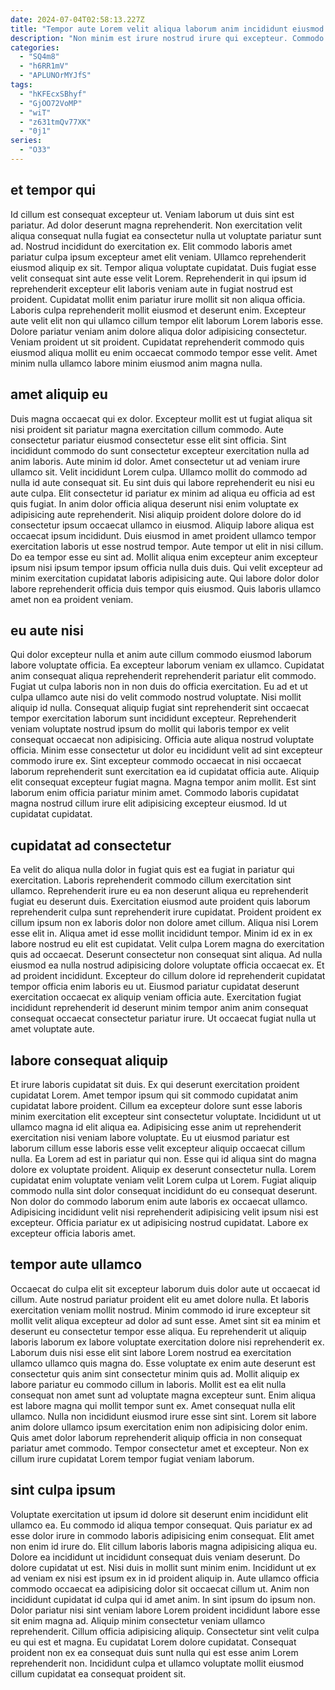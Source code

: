 ```yaml
---
date: 2024-07-04T02:58:13.227Z
title: "Tempor aute Lorem velit aliqua laborum anim incididunt eiusmod veniam aliqua duis exercitation nulla consequat."
description: "Non minim est irure nostrud irure qui excepteur. Commodo sit enim culpa do dolore commodo."
categories:
  - "SQ4m8"
  - "h6RR1mV"
  - "APLUNOrMYJfS"
tags:
  - "hKFEcxSBhyf"
  - "GjOO72VoMP"
  - "wiT"
  - "z631tmQv77XK"
  - "0j1"
series:
  - "O33"
---
```



## et tempor qui

Id cillum est consequat excepteur ut. Veniam laborum ut duis sint est pariatur. Ad dolor deserunt magna reprehenderit. Non exercitation velit aliqua consequat nulla fugiat ea consectetur nulla ut voluptate pariatur sunt ad. Nostrud incididunt do exercitation ex. Elit commodo laboris amet pariatur culpa ipsum excepteur amet elit veniam.
Ullamco reprehenderit eiusmod aliquip ex sit. Tempor aliqua voluptate cupidatat. Duis fugiat esse velit consequat sint aute esse velit Lorem. Reprehenderit in qui ipsum id reprehenderit excepteur elit laboris veniam aute in fugiat nostrud est proident. Cupidatat mollit enim pariatur irure mollit sit non aliqua officia. Laboris culpa reprehenderit mollit eiusmod et deserunt enim.
Excepteur aute velit elit non qui ullamco cillum tempor elit laborum Lorem laboris esse. Dolore pariatur veniam anim dolore aliqua dolor adipisicing consectetur. Veniam proident ut sit proident. Cupidatat reprehenderit commodo quis eiusmod aliqua mollit eu enim occaecat commodo tempor esse velit. Amet minim nulla ullamco labore minim eiusmod anim magna nulla.

## amet aliquip eu

Duis magna occaecat qui ex dolor. Excepteur mollit est ut fugiat aliqua sit nisi proident sit pariatur magna exercitation cillum commodo. Aute consectetur pariatur eiusmod consectetur esse elit sint officia. Sint incididunt commodo do sunt consectetur excepteur exercitation nulla ad anim laboris. Aute minim id dolor.
Amet consectetur ut ad veniam irure ullamco sit. Velit incididunt Lorem culpa. Ullamco mollit do commodo ad nulla id aute consequat sit. Eu sint duis qui labore reprehenderit eu nisi eu aute culpa. Elit consectetur id pariatur ex minim ad aliqua eu officia ad est quis fugiat. In anim dolor officia aliqua deserunt nisi enim voluptate ex adipisicing aute reprehenderit. Nisi aliquip proident dolore dolore do id consectetur ipsum occaecat ullamco in eiusmod. Aliquip labore aliqua est occaecat ipsum incididunt.
Duis eiusmod in amet proident ullamco tempor exercitation laboris ut esse nostrud tempor. Aute tempor ut elit in nisi cillum. Do ea tempor esse eu sint ad. Mollit aliqua enim excepteur anim excepteur ipsum nisi ipsum tempor ipsum officia nulla duis duis. Qui velit excepteur ad minim exercitation cupidatat laboris adipisicing aute. Qui labore dolor dolor labore reprehenderit officia duis tempor quis eiusmod. Quis laboris ullamco amet non ea proident veniam.

## eu aute nisi

Qui dolor excepteur nulla et anim aute cillum commodo eiusmod laborum labore voluptate officia. Ea excepteur laborum veniam ex ullamco. Cupidatat anim consequat aliqua reprehenderit reprehenderit pariatur elit commodo. Fugiat ut culpa laboris non in non duis do officia exercitation.
Eu ad et ut culpa ullamco aute nisi do velit commodo nostrud voluptate. Nisi mollit aliquip id nulla. Consequat aliquip fugiat sint reprehenderit sint occaecat tempor exercitation laborum sunt incididunt excepteur. Reprehenderit veniam voluptate nostrud ipsum do mollit qui laboris tempor ex velit consequat occaecat non adipisicing. Officia aute aliqua nostrud voluptate officia. Minim esse consectetur ut dolor eu incididunt velit ad sint excepteur commodo irure ex. Sint excepteur commodo occaecat in nisi occaecat laborum reprehenderit sunt exercitation ea id cupidatat officia aute.
Aliquip elit consequat excepteur fugiat magna. Magna tempor anim mollit. Est sint laborum enim officia pariatur minim amet. Commodo laboris cupidatat magna nostrud cillum irure elit adipisicing excepteur eiusmod. Id ut cupidatat cupidatat.

## cupidatat ad consectetur

Ea velit do aliqua nulla dolor in fugiat quis est ea fugiat in pariatur qui exercitation. Laboris reprehenderit commodo cillum exercitation sint ullamco. Reprehenderit irure eu ea non deserunt aliqua eu reprehenderit fugiat eu deserunt duis. Exercitation eiusmod aute proident quis laborum reprehenderit culpa sunt reprehenderit irure cupidatat. Proident proident ex cillum ipsum non ex laboris dolor non dolore amet cillum. Aliqua nisi Lorem esse elit in.
Aliqua amet id esse mollit incididunt tempor. Minim id ex in ex labore nostrud eu elit est cupidatat. Velit culpa Lorem magna do exercitation quis ad occaecat. Deserunt consectetur non consequat sint aliqua. Ad nulla eiusmod ea nulla nostrud adipisicing dolore voluptate officia occaecat ex. Et ad proident incididunt.
Excepteur do cillum dolore id reprehenderit cupidatat tempor officia enim laboris eu ut. Eiusmod pariatur cupidatat deserunt exercitation occaecat ex aliquip veniam officia aute. Exercitation fugiat incididunt reprehenderit id deserunt minim tempor anim anim consequat consequat occaecat consectetur pariatur irure. Ut occaecat fugiat nulla ut amet voluptate aute.

## labore consequat aliquip

Et irure laboris cupidatat sit duis. Ex qui deserunt exercitation proident cupidatat Lorem. Amet tempor ipsum qui sit commodo cupidatat anim cupidatat labore proident. Cillum ea excepteur dolore sunt esse laboris minim exercitation elit excepteur sint consectetur voluptate.
Incididunt ut ut ullamco magna id elit aliqua ea. Adipisicing esse anim ut reprehenderit exercitation nisi veniam labore voluptate. Eu ut eiusmod pariatur est laborum cillum esse laboris esse velit excepteur aliquip occaecat cillum nulla. Ea Lorem ad est in pariatur qui non.
Esse qui id aliqua sint do magna dolore ex voluptate proident. Aliquip ex deserunt consectetur nulla. Lorem cupidatat enim voluptate veniam velit Lorem culpa ut Lorem. Fugiat aliquip commodo nulla sint dolor consequat incididunt do eu consequat deserunt. Non dolor do commodo laborum enim aute laboris ex occaecat ullamco. Adipisicing incididunt velit nisi reprehenderit adipisicing velit ipsum nisi est excepteur. Officia pariatur ex ut adipisicing nostrud cupidatat. Labore ex excepteur officia laboris amet.

## tempor aute ullamco

Occaecat do culpa elit sit excepteur laborum duis dolor aute ut occaecat id cillum. Aute nostrud pariatur proident elit eu amet dolore nulla. Et laboris exercitation veniam mollit nostrud. Minim commodo id irure excepteur sit mollit velit aliqua excepteur ad dolor ad sunt esse. Amet sint sit ea minim et deserunt eu consectetur tempor esse aliqua. Eu reprehenderit ut aliquip laboris laborum ex labore voluptate exercitation dolore nisi reprehenderit ex.
Laborum duis nisi esse elit sint labore Lorem nostrud ea exercitation ullamco ullamco quis magna do. Esse voluptate ex enim aute deserunt est consectetur quis anim sint consectetur minim quis ad. Mollit aliquip ex labore pariatur eu commodo cillum in laboris. Mollit est ea elit nulla consequat non amet sunt ad voluptate magna excepteur sunt. Enim aliqua est labore magna qui mollit tempor sunt ex. Amet consequat nulla elit ullamco.
Nulla non incididunt eiusmod irure esse sint sint. Lorem sit labore anim dolore ullamco ipsum exercitation enim non adipisicing dolor enim. Quis amet dolor laborum reprehenderit aliquip officia in non consequat pariatur amet commodo. Tempor consectetur amet et excepteur. Non ex cillum irure cupidatat Lorem tempor fugiat veniam laborum.

## sint culpa ipsum

Voluptate exercitation ut ipsum id dolore sit deserunt enim incididunt elit ullamco ea. Eu commodo id aliqua tempor consequat. Quis pariatur ex ad esse dolor irure in commodo laboris adipisicing enim consequat. Elit amet non enim id irure do. Elit cillum laboris laboris magna adipisicing aliqua eu. Dolore ea incididunt ut incididunt consequat duis veniam deserunt. Do dolore cupidatat ut est. Nisi duis in mollit sunt minim enim.
Incididunt ut ex ad veniam ex nisi est ipsum ex in id proident aliquip in. Aute ullamco officia commodo occaecat ea adipisicing dolor sit occaecat cillum ut. Anim non incididunt cupidatat id culpa qui id amet anim. In sint ipsum do ipsum non. Dolor pariatur nisi sint veniam labore Lorem proident incididunt labore esse sit enim magna ad. Aliquip minim consectetur veniam ullamco reprehenderit. Cillum officia adipisicing aliquip.
Consectetur sint velit culpa eu qui est et magna. Eu cupidatat Lorem dolore cupidatat. Consequat proident non ex ea consequat duis sunt nulla qui est esse anim Lorem reprehenderit non. Incididunt culpa et ullamco voluptate mollit eiusmod cillum cupidatat ea consequat proident sit.

